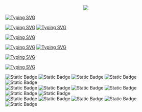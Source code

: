 
<p align="center">
  <!-- Typing SVG by DenverCoder1 - https://github.com/DenverCoder1/readme-typing-svg -->
  <a href="https://github.com/DenverCoder1/readme-typing-svg">
    <img src="https://readme-typing-svg.demolab.com?font=&size=25&pause=1000&color=F38BA8&repeat=false&width=435&lines=Hello!%2C+I+am+Vor" /></a>
</p>

<!-- <h2 align="center"><img src="https://media.tenor.com/mlaggCNWU78AAAAd/oshi-no-ko-oshi.gif" width="500"></h2> -->

[![Typing SVG](https://readme-typing-svg.demolab.com?font=&size=25&pause=1000&color=A6E3A1&repeat=false&width=435&lines=About+me+)](https://git.io/typing-svg)

[![Typing SVG](https://readme-typing-svg.demolab.com?font=&size=22&pause=1000&color=89DCEB&repeat=false&width=435&lines=-+I'm+a+sysadmin)](https://git.io/typing-svg)
[![Typing SVG](https://readme-typing-svg.demolab.com?font=&size=22&pause=1000&color=89DCEB&multiline=true&repeat=false&width=1000&lines=-+Enthusiast+of+cybersecurity%2C+GNU%2FLinux%2C+and+FOSS+%F0%9F%90%A7%E2%9D%A4%EF%B8%8F)](https://git.io/typing-svg)


[![Typing SVG](https://readme-typing-svg.demolab.com?font=Fira+Code&size=25&pause=1000&color=A6E3A1&repeat=false&width=435&lines=Interests)](https://git.io/typing-svg)

[![Typing SVG](https://readme-typing-svg.demolab.com?font=Fira+Code&size=22&pause=1000&color=89DCEB&repeat=false&width=600&lines=-+Red+Teaming)](https://git.io/typing-svg)
[![Typing SVG](https://readme-typing-svg.demolab.com?font=Fira+Code&size=22&pause=1000&color=89DCEB&repeat=false&width=435&lines=-+System+administration)](https://git.io/typing-svg)


[![Typing SVG](https://readme-typing-svg.demolab.com?font=Fira+Code&size=25&duration=2&pause=1000&color=B4BEFE&center=false&vCenter=false&repeat=false&width=1000&lines=--------------------------------------------------)](https://git.io/typing-svg)

[![Typing SVG](https://readme-typing-svg.demolab.com?font=Fira+Code&size=25&pause=1000&color=f5c2e7&repeat=false&width=435&lines=Technologies)](https://git.io/typing-svg)

<!-- Langs -->
![Static Badge](https://img.shields.io/badge/Bash-a6e3a1?style=for-the-badge&logo=gnu-bash&labelColor=313244)
![Static Badge](https://img.shields.io/badge/Python-f9e2af?style=for-the-badge&logo=python&labelColor=313244)
![Static Badge](https://img.shields.io/badge/Rust-fab387?style=for-the-badge&logo=rust&labelColor=313244)
![Static Badge](https://img.shields.io/badge/Nix-74c7ec?style=for-the-badge&logo=nixos&labelColor=313244)
![Static Badge](https://img.shields.io/badge/SQL-94e2d5?style=for-the-badge&logo=mysql&labelColor=313244)
</br> <!-- tools -->
![Static Badge](https://img.shields.io/badge/NeoVim-a6e3a1?style=for-the-badge&logo=neovim&labelColor=313244)
![Static Badge](https://img.shields.io/badge/Git-fab387?style=for-the-badge&logo=git&labelColor=313244)
![Static Badge](https://img.shields.io/badge/VMware-89dceb?style=for-the-badge&logo=vmware&labelColor=313244)
![Static Badge](https://img.shields.io/badge/Qemu-fab387?style=for-the-badge&logo=qemu&labelColor=313244)
![Static Badge](https://img.shields.io/badge/LibVirt-81c8be?style=for-the-badge&logo=libvirt&labelColor=313244)
![Static Badge](https://img.shields.io/badge/KVM-cba6f7?style=for-the-badge&logo=kvm&labelColor=313244)
</br> <!-- systems -->
![Static Badge](https://img.shields.io/badge/Slackware-b4befe?style=for-the-badge&logo=slackware&labelColor=313244)
![Static Badge](https://img.shields.io/badge/Debian-f38ba8?style=for-the-badge&logo=debian&labelColor=313244)
![Static Badge](https://img.shields.io/badge/RHEL-e78284?style=for-the-badge&logo=redhat&labelColor=313244)
![Static Badge](https://img.shields.io/badge/OpenSUSE-a6d189?style=for-the-badge&logo=OpenSuse&labelColor=313244)
![Static Badge](https://img.shields.io/badge/NixOS-8caaee?style=for-the-badge&logo=nixos&labelColor=313244)

